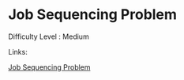 # Job Sequencing Problem

Difficulty Level : Medium

Links:

[Job Sequencing Problem](https://www.geeksforgeeks.org/problems/job-sequencing-problem-1587115620/1)